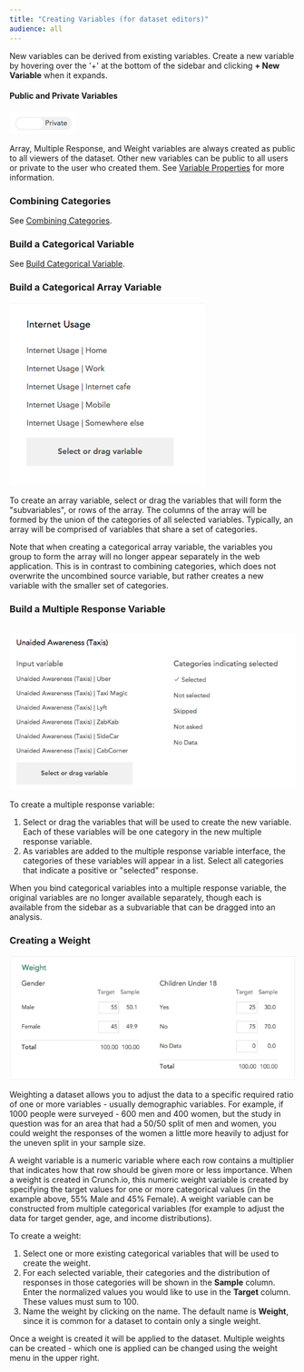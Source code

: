 ```yaml
---
title: "Creating Variables (for dataset editors)"
audience: all
---
```


New variables can be derived from existing variables. Create a new variable by hovering over the '+' at the bottom of the sidebar and clicking **+ New Variable** when it expands.

#### Public and Private Variables

![](images/PublicPrivate.png)

Array, Multiple Response, and Weight variables are always created as public to all viewers of the dataset. Other new variables can be public to all users or private to the user who created them. See [Variable Properties](crunch_variable-properties.html) for more information.

### Combining Categories

See [Combining Categories](crunch_creating-a-combined-variable.html).

### Build a Categorical Variable

See [Build Categorical Variable](crunch_creating-a-categorical-variable.html).

### Build a Categorical Array Variable

![](images/NewArrayVariable.png)

To create an array variable, select or drag the variables that will form the "subvariables", or rows of the array. The columns of the array will be formed by the union of the categories of all selected variables. Typically, an array will be comprised of variables that share a set of categories.

Note that when creating a categorical array variable, the variables you group to form the array will no longer appear separately in the web application. This is in contrast to combining categories, which does not overwrite the uncombined source variable, but rather creates a new variable with the smaller set of categories. 

### Build a Multiple Response Variable

 ![](images/NewMRVariable.png)

To create a multiple response variable:

  1. Select or drag the variables that will be used to create the new variable. Each of these variables will be one category in the new multiple response variable.
  2. As variables are added to the multiple response variable interface, the categories of these variables will appear in a list. Select all categories that indicate a positive or "selected" response. 

When you bind categorical variables into a multiple response variable, the original variables are no longer available separately, though each is available from the sidebar as a subvariable that can be dragged into an analysis.

### Creating a Weight

![](images/CreateWeight.png)

Weighting a dataset allows you to adjust the data to a specific required ratio of one or more variables - usually demographic variables. For example, if 1000 people were surveyed - 600 men and 400 women, but the study in question was for an area that had a 50/50 split of men and women, you could weight the responses of the women a little more heavily to adjust for the uneven split in your sample size.

A weight variable is a numeric variable where each row contains a multiplier that indicates how that row should be given more or less importance. When a weight is created in Crunch.io, this numeric weight variable is created by specifying the target values for one or more categorical values (in the example above, 55% Male and 45% Female). A weight variable can be constructed from multiple categorical variables (for example to adjust the data for target gender, age, and income distributions).

To create a weight:

  1. Select one or more existing categorical variables that will be used to create the weight.
  2. For each selected variable, their categories and the distribution of responses in those categories will be shown in the **Sample** column. Enter the normalized values you would like to use in the **Target** column. These values must sum to 100.
  3. Name the weight by clicking on the name. The default name is **Weight**, since it is common for a dataset to contain only a single weight.

Once a weight is created it will be applied to the dataset. Multiple weights can be created - which one is applied can be changed using the weight menu in the upper right.